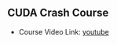 ## CUDA Crash Course 
* Course Video Link: [youtube](https://www.youtube.com/watch?v=2NgpYFdsduY&list=PLxNPSjHT5qvtYRVdNN1yDcdSl39uHV_sU)